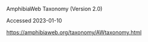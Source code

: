 AmphibiaWeb Taxonomy (Version 2.0)

Accessed 2023-01-10

https://amphibiaweb.org/taxonomy/AWtaxonomy.html

